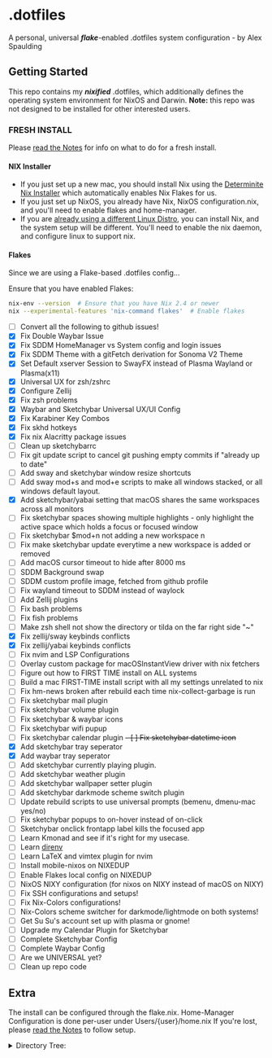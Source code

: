 # .dotfiles
A personal, universal ___flake___-enabled .dotfiles system configuration - by Alex Spaulding 

## Getting Started
This repo contains my ___nixified___ .dotfiles, which additionally defines the operating system environment for NixOS and Darwin.
__Note:__ this repo was not designed to be installed for other interested users.

### FRESH INSTALL
Please [read the Notes](notes.md) for info on what to do for a fresh install.

#### NIX Installer
- If you just set up a new mac, you should install Nix using the [Determinite Nix Installer](https://github.com/DeterminateSystems/nix-installer) which automatically enables Nix Flakes for us.
- If you just set up NixOS, you already have Nix, NixOS configuration.nix, and you'll need to enable flakes and home-manager.
- If you are [already using a different Linux Distro](https://nixos.wiki/wiki/Installing_from_Linux), you can install Nix, and the system setup will be different. You'll need to enable the nix daemon, and configure linux to support nix. 

#### Flakes
Since we are using a Flake-based .dotfiles config...

Ensure that you have enabled Flakes:
```bash
nix-env --version  # Ensure that you have Nix 2.4 or newer
nix --experimental-features 'nix-command flakes'  # Enable flakes
```

- [ ] Convert all the following to github issues!
- [x] Fix Double Waybar Issue
- [x] Fix SDDM HomeManager vs System config and login issues
- [x] Fix SDDM Theme with a gitFetch derivation for Sonoma V2 Theme
- [x] Set Default xserver Session to SwayFX instead of Plasma Wayland or Plasma(x11)
- [x] Universal UX for zsh/zshrc
- [x] Configure Zellij
- [x] Fix zsh problems
- [x] Waybar and Sketchybar Universal UX/UI Config
- [x] Fix Karabiner Key Combos
- [x] Fix skhd hotkeys
- [x] Fix nix Alacritty package issues
- [ ] Clean up sketchybarrc
- [ ] Fix git update script to cancel git pushing empty commits if "already up to date"
- [ ] Add sway and sketchybar window resize shortcuts
- [ ] Add sway mod+s and mod+e scripts to make all windows stacked, or all windows default layout.
- [x] Add sketchybar/yabai setting that macOS shares the same workspaces across all monitors
- [ ] Fix sketchybar spaces showing multiple highlights - only highlight the active space which holds a focus or focused window
- [ ] Fix sketchybar $mod+n not adding a new workspace n
- [ ] Fix make sketchybar update everytime a new workspace is added or removed 
- [ ] Add macOS cursor timeout to hide after 8000 ms
- [ ] SDDM Background swap
- [ ] SDDM custom profile image, fetched from github profile
- [ ] Fix wayland timeout to SDDM instead of waylock
- [ ] Add Zellij plugins
- [ ] Fix bash problems
- [ ] Fix fish problems
- [ ] Make zsh shell not show the directory or tilda on the far right side "~"
- [x] Fix zellij/sway  keybinds conflicts
- [x] Fix zellij/yabai keybinds conflicts
- [ ] Fix nvim and LSP Configurations
- [ ] Overlay custom package for macOSInstantView driver with nix fetchers
- [ ] Figure out how to FIRST TIME install on ALL systems
- [ ] Build a mac FIRST-TIME install script with all my settings unrelated to nix
- [ ] Fix hm-news broken after rebuild each time nix-collect-garbage is run
- [ ] Fix sketchybar mail plugin
- [ ] Fix sketchybar volume plugin
- [ ] Fix sketchybar & waybar icons
- [ ] Fix sketchybar wifi pupup
- [ ] Fix sketchybar calendar plugin
~~- [ ] Fix sketchybar datetime icon~~
- [x] Add sketchybar tray seperator
- [x] Add waybar tray seperator
- [ ] Add sketchybar currently playing plugin.
- [ ] Add sketchybar weather plugin
- [ ] Add sketchybar wallpaper setter plugin
- [ ] Add sketchybar darkmode scheme switch plugin
- [ ] Update rebuild scripts to use universal prompts (bemenu, dmenu-mac yes/no)
- [ ] Fix sketchybar popups to on-hover instead of on-click 
- [ ] Sketchybar onclick frontapp label kills the focused app
- [ ] Learn Kmonad and see if it's right for my usecase.
- [ ] Learn [direnv](https://direnv.net/)
- [ ] Learn LaTeX and vimtex plugin for nvim
- [ ] Install mobile-nixos on NIXEDUP
- [ ] Enable Flakes local config on NIXEDUP
- [ ] NixOS NIXY configuration (for nixos on NIXY instead of macOS on NIXY)
- [ ] Fix SSH configurations and setups!
- [ ] Fix Nix-Colors configurations!
- [ ] Nix-Colors scheme switcher for darkmode/lightmode on both systems!
- [ ] Get Su Su's account set up with plasma or gnome!
- [ ] Upgrade my Calendar Plugin for Sketchybar
- [ ] Complete Sketchybar Config
- [ ] Complete Waybar Config
- [ ] Are we UNIVERSAL yet?
- [ ] Clean up repo code 

## Extra 
The install can be configured through the flake.nix.
Home-Manager Configuration is done per-user under Users/{user}/home.nix
If you're lost, please [read the Notes](notes.md) to follow setup.

<details>
  <summary>Directory Tree:</summary>
```
.
├── README.md
├── \
├── flake.lock
├── flake.nix
├── notes.md
├── system
│   ├── NIXSTATION64
│   │   ├── configuration.nix
│   │   ├── hardware-configuration.nix
│   │   ├── packages.nix
│   │   ├── sddm-themes.nix
│   │   ├── sway-configuration.nix
│   │   └── virtual-machines.nix
│   └── NIXY
│       ├── apple-fonts.nix
│       ├── darwin-configuration.nix
│       ├── defaults-macos.nix
│       ├── homebrew-pkgs.nix
│       ├── packages.nix
│       └── yabai-sa.nix
└── users
    ├── alex
    │   ├── NIXEDUP
    │   │   ├── home-NIXEDUP.nix
    │   │   └── packages-NIXEDUP.nix
    │   ├── NIXSTATION64
    │   │   ├── alacritty.nix
    │   │   ├── fish.nix
    │   │   ├── git.nix
    │   │   ├── home-NIXSTATION64.nix
    │   │   ├── mako.nix
    │   │   ├── nixvim.nix
    │   │   ├── nvim.nix
    │   │   ├── packages-NIXSTATION64.nix
    │   │   ├── sway.nix
    │   │   ├── waybar.nix
    │   │   ├── zellij.nix
    │   │   └── zsh.nix
    │   ├── NIXY
    │   │   ├── alacritty.nix
    │   │   ├── cava.nix
    │   │   ├── fish.nix
    │   │   ├── git.nix
    │   │   ├── home-NIXY.nix
    │   │   ├── karabiner.nix
    │   │   ├── nixvim.nix
    │   │   ├── nvim.nix
    │   │   ├── packages-NIXY.nix
    │   │   ├── sketchybar
    │   │   │   ├── icons.sh
    │   │   │   ├── items
    │   │   │   │   └── calendar.sh
    │   │   │   ├── plugins
    │   │   │   │   ├── apple.sh
    │   │   │   │   ├── battery.sh
    │   │   │   │   ├── cava.conf
    │   │   │   │   ├── cava.sh
    │   │   │   │   ├── cpu.sh
    │   │   │   │   ├── datetime.sh
    │   │   │   │   ├── front_app.sh
    │   │   │   │   ├── mail.sh
    │   │   │   │   ├── ram.sh
    │   │   │   │   ├── reload_theme.sh
    │   │   │   │   ├── space.sh
    │   │   │   │   ├── speed.sh
    │   │   │   │   ├── spotify.sh
    │   │   │   │   ├── time.sh
    │   │   │   │   ├── volume.sh
    │   │   │   │   ├── volume_click.sh
    │   │   │   │   └── wifi.sh
    │   │   │   ├── sketchybar.nix
    │   │   │   └── sketchybarrc
    │   │   ├── yabai.nix
    │   │   ├── zellij.nix
    │   │   └── zsh.nix
    │   ├── extraConfig
    │   │   ├── cursors-macOS
    │   │   │   ├── com.ful1e5.bibatamodernice.cape
    │   │   │   └── com.maxrudberg.svanslosbluehazard.cape
    │   │   ├── grimshot
    │   │   │   ├── client.py
    │   │   │   └── server.py
    │   │   ├── nvim
    │   │   │   ├── options.lua
    │   │   │   ├── plugin
    │   │   │   │   ├── cmp-tags.lua
    │   │   │   │   ├── cmp.lua
    │   │   │   │   ├── feline.lua
    │   │   │   │   ├── gitsigns.lua
    │   │   │   │   ├── incline.lua
    │   │   │   │   ├── indent-blankline.lua
    │   │   │   │   ├── live_preview_mapping.vim
    │   │   │   │   ├── lsp.lua
    │   │   │   │   ├── neorg.lua
    │   │   │   │   ├── nvim-tree.lua
    │   │   │   │   ├── other.lua
    │   │   │   │   ├── statuscol.lua
    │   │   │   │   ├── telescope.lua
    │   │   │   │   ├── treesitter.lua
    │   │   │   │   └── winbar.lua
    │   │   │   └── test.norg
    │   │   └── wallpapers
    │   │       ├── BunnyCooks.jpg
    │   │       ├── ElkCooks.jpg
    │   │       ├── TigerCooks.jpg
    │   │       ├── ghibliwp.jpg
    │   │       ├── reference.png
    │   │       ├── sketchybarTODAY.png
    │   │       └── synthwave-night-skyscrapers.jpg
    │   └── windows-shortcuts.nix
    └── susu
        ├── home-NIXSTATION64.nix
        ├── home-NIXY.nix
        └── modules
            ├── NIXSTATION64
            │   └── packages-NIXSTATION64.nix
            ├── NIXY
            │   └── packages-NIXY.nix
            └── packages-UNIVERSAL.nix

22 directories, 98 files
```
</details>

